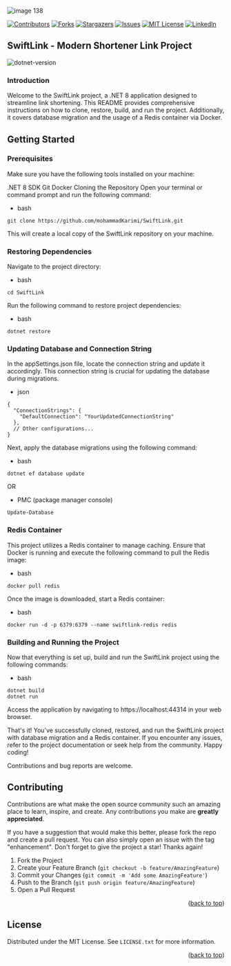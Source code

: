 
![image 138](https://github.com/mohammadKarimi/SwiftLink/assets/5300102/9720e942-4853-4f7f-a426-f0f7a9fefeca) 


<!-- PROJECT SHIELDS -->
<!--
*** I'm using markdown "reference style" links for readability.
*** Reference links are enclosed in brackets [ ] instead of parentheses ( ).
*** See the bottom of this document for the declaration of the reference variables
*** for contributors-url, forks-url, etc. This is an optional, concise syntax you may use.
*** https://www.markdownguide.org/basic-syntax/#reference-style-links
-->
[![Contributors][contributors-shield]][contributors-url]
[![Forks][forks-shield]][forks-url]
[![Stargazers][stars-shield]][stars-url]
[![Issues][issues-shield]][issues-url]
[![MIT License][license-shield]][license-url]
[![LinkedIn][linkedin-shield]][linkedin-url]

<a name="readme-top"></a>

## SwiftLink - Modern Shortener Link Project
![dotnet-version]

### Introduction
Welcome to the SwiftLink project, a .NET 8 application designed to streamline link shortening. This README provides comprehensive instructions on how to clone, restore, build, and run the project. Additionally, it covers database migration and the usage of a Redis container via Docker.

## Getting Started

### Prerequisites
Make sure you have the following tools installed on your machine:

.NET 8 SDK
Git
Docker
Cloning the Repository
Open your terminal or command prompt and run the following command:

* bash
```
git clone https://github.com/mohammadKarimi/SwiftLink.git
```

This will create a local copy of the SwiftLink repository on your machine.

### Restoring Dependencies
Navigate to the project directory:

* bash
```
cd SwiftLink
```

Run the following command to restore project dependencies:

* bash
```
dotnet restore
```

### Updating Database and Connection String
In the appSettings.json file, locate the connection string and update it accordingly. This connection string is crucial for updating the database during migrations.

* json
```
{
  "ConnectionStrings": {
    "DefaultConnection": "YourUpdatedConnectionString"
  },
  // Other configurations...
}
```

Next, apply the database migrations using the following command:

* bash
```
dotnet ef database update
```
OR
* PMC (package manager console)
```
Update-Database
```


### Redis Container
This project utilizes a Redis container to manage caching. Ensure that Docker is running and execute the following command to pull the Redis image:

* bash
```
docker pull redis
```

Once the image is downloaded, start a Redis container:

* bash
```
docker run -d -p 6379:6379 --name swiftlink-redis redis
```

### Building and Running the Project
Now that everything is set up, build and run the SwiftLink project using the following commands:

* bash

```
dotnet build
dotnet run
```

Access the application by navigating to https://localhost:44314 in your web browser.

That's it! You've successfully cloned, restored, and run the SwiftLink project with database migration and a Redis container. If you encounter any issues, refer to the project documentation or seek help from the community. Happy coding!

Contributions and bug reports are welcome.

<!-- CONTRIBUTING -->
## Contributing

Contributions are what make the open source community such an amazing place to learn, inspire, and create. Any contributions you make are **greatly appreciated**.

If you have a suggestion that would make this better, please fork the repo and create a pull request. You can also simply open an issue with the tag "enhancement".
Don't forget to give the project a star! Thanks again!

1. Fork the Project
2. Create your Feature Branch (`git checkout -b feature/AmazingFeature`)
3. Commit your Changes (`git commit -m 'Add some AmazingFeature'`)
4. Push to the Branch (`git push origin feature/AmazingFeature`)
5. Open a Pull Request

<p align="right">(<a href="#readme-top">back to top</a>)</p>



<!-- LICENSE -->
## License

Distributed under the MIT License. See `LICENSE.txt` for more information.

<p align="right">(<a href="#readme-top">back to top</a>)</p>


<!-- MARKDOWN LINKS & IMAGES -->
<!-- https://www.markdownguide.org/basic-syntax/#reference-style-links -->
[contributors-url]: https://github.com/mohammadKarimi/SwiftLink/graphs/contributors
[stars-url]: https://github.com/mohammadKarimi/SwiftLink/stargazers
[forks-url]: https://github.com/mohammadKarimi/SwiftLink/network/members
[linkedin-shield]: https://img.shields.io/badge/-LinkedIn-black.svg?style=for-the-badge&logo=linkedin&colorB=555
[linkedin-url]: https://www.linkedin.com/in/mha-karimi/
[contributors-shield]: https://img.shields.io/github/contributors/mohammadKarimi/SwiftLink.svg?style=for-the-badge
[forks-shield]: https://img.shields.io/github/forks/mohammadKarimi/SwiftLink.svg?style=for-the-badge
[stars-shield]: https://img.shields.io/github/stars/mohammadKarimi/SwiftLink.svg?style=for-the-badge
[issues-shield]: https://img.shields.io/github/issues/mohammadKarimi/SwiftLink.svg?style=for-the-badge
[issues-url]: https://github.com/mohammadKarimi/SwiftLink/issues
[license-shield]: https://img.shields.io/github/license/mohammadKarimi/SwiftLink.svg?style=for-the-badge
[license-url]: https://github.com/mohammadKarimi/SwiftLink/blob/main/LICENSE.txt
[dotnet-version]: https://img.shields.io/badge/dotnet%20version-net8.0-blue